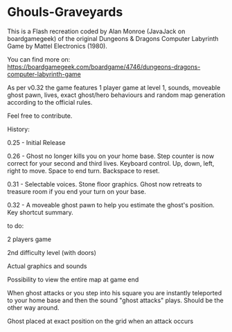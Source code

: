# Ghouls-Graveyards
This is a Flash recreation coded by Alan Monroe (JavaJack on boardgamegeek) of the original Dungeons &amp; Dragons Computer Labyrinth Game by Mattel Electronics (1980).

You can find more on: https://boardgamegeek.com/boardgame/4746/dungeons-dragons-computer-labyrinth-game

As per v0.32 the game features 1 player game at level 1, sounds, moveable ghost pawn, lives, exact ghost/hero behaviours and random map generation according to the official rules.

Feel free to contribute.

History:

0.25 - Initial Release

0.26 - Ghost no longer kills you on your home base. Step counter is now correct for your second and third lives. Keyboard control. Up, down, left, right to move. Space to end turn. Backspace to reset.

0.31 - Selectable voices. Stone floor graphics. Ghost now retreats to treasure room if you end your turn on your base.

0.32 - A moveable ghost pawn to help you estimate the ghost's position. Key shortcut summary.




to do:

2 players game

2nd difficulty level (with doors)

Actual graphics and sounds

Possibility to view the entire map at game end

When ghost attacks or you step into his square you are instantly teleported to your home base and then the sound "ghost attacks" plays. Should be the other way around.

Ghost placed at exact position on the grid when an attack occurs
